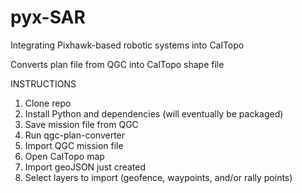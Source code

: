 # pyx-SAR
Integrating Pixhawk-based robotic systems into CalTopo

Converts plan file from QGC into CalTopo shape file

INSTRUCTIONS
1. Clone repo
2. Install Python and dependencies (will eventually be packaged)
3. Save mission file from QGC 
4. Run qgc-plan-converter
5. Import QGC mission file
6. Open CalTopo map
7. Import geoJSON just created
8. Select layers to import (geofence, waypoints, and/or rally points)
